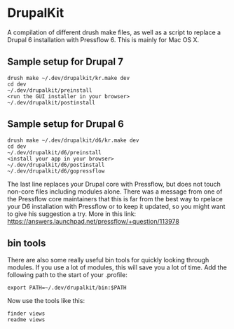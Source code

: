 # DrupalKit

A compilation of different drush make files, as well as a script to replace a Drupal 6 installation with Pressflow 6. This is mainly for Mac OS X.

## Sample setup for Drupal 7

    drush make ~/.dev/drupalkit/kr.make dev
    cd dev
    ~/.dev/drupalkit/preinstall
    <run the GUI installer in your browser>
    ~/.dev/drupalkit/postinstall

## Sample setup for Drupal 6

    drush make ~/.dev/drupalkit/d6/kr.make dev
    cd dev
    ~/.dev/drupalkit/d6/preinstall
    <install your app in your browser>
    ~/.dev/drupalkit/d6/postinstall
    ~/.dev/drupalkit/d6/gopressflow

The last line replaces your Drupal core with Pressflow, but does not touch non-core files including modules alone. There was a message from one of the Pressflow core maintainers that this is far from the best way to rpelace your D6 installation with Pressflow or to keep it updated, so you might want to give his suggestion a try. More in this link:
https://answers.launchpad.net/pressflow/+question/113978

## bin tools

There are also some really useful bin tools for quickly looking through modules. If you use a lot of modules, this will save you a lot of time. Add the following path to the start of your .profile:

    export PATH=~/.dev/drupalkit/bin:$PATH

Now use the tools like this:

    finder views
    readme views